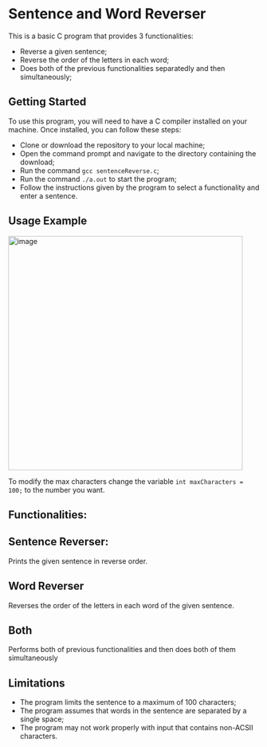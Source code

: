 # Sentence and Word Reverser
 This is a basic C program that provides 3 functionalities:
  - Reverse a given sentence;
  - Reverse the order of the letters in each word;
  - Does both of the previous functionalities separatedly and then simultaneously;
        
              
## Getting Started
To use this program, you will need to have a C compiler installed on your machine. Once installed, you can follow these steps:
 - Clone or download the repository to your local machine;
 -  Open the command prompt and navigate to the directory containing the download;
 -  Run the command ```gcc sentenceReverse.c```;
 -  Run the command ```./a.out``` to start the program;
 -  Follow the instructions given by the program to select a functionality and enter a sentence.

## Usage Example
<img width="470" alt="image" src="https://user-images.githubusercontent.com/113793178/219876430-7bc29291-8a02-4fb8-8034-5138903a4aa0.png">

To modify the max characters change the variable ```int maxCharacters = 100;``` to the number you want.

## Functionalities:
## Sentence Reverser:
Prints the given sentence in reverse order.

## Word Reverser
Reverses the order of the letters in each word of the given sentence.

## Both
Performs both of previous functionalities and then does both of them simultaneously

## Limitations
- The program limits the sentence to a maximum of 100 characters;
- The program assumes that words in the sentence are separated by a single space;
- The program may not work properly with input that contains non-ACSII characters.
